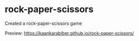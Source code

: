 # rock-paper-scissors
Created a rock-paper-scissors game

Preview: https://kaankarabiber.github.io/rock-paper-scissors/
